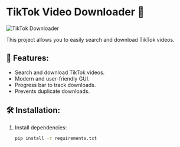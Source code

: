 # TikTok Video Downloader 🚀
![TikTok Downloader]([https://raw.githubusercontent.com/gaidea/TikTok-Video-Downloader/main/resim.png](https://github.com/gaidea/TikTok-Video-Downloader/blob/main/Tiktok.PNG?raw=true))


This project allows you to easily search and download TikTok videos.

## 🔧 Features:
- Search and download TikTok videos.
- Modern and user-friendly GUI.
- Progress bar to track downloads.
- Prevents duplicate downloads.

## 🛠 Installation:
1. Install dependencies:  
   ```sh
   pip install -r requirements.txt
